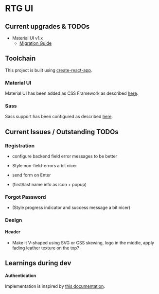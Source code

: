 # RTG UI

## Current upgrades & TODOs

* Material UI v1.x
    * [Migration Guide](https://material-ui.com/guides/migration-v0x/)

## Toolchain

This project is built using [create-react-app](https://github.com/facebookincubator/create-react-app).

### Material UI

Material UI has been added as CSS Framework as described [here](https://stackoverflow.com/a/44197904).

### Sass

Sass support has been configured as described [here](https://github.com/facebookincubator/create-react-app/blob/master/packages/react-scripts/template/README.md#adding-a-css-preprocessor-sass-less-etc).

## Current Issues / Outstanding TODOs

### Registration

* configure backend field error messages to be better
* Style non-field-errors a bit nicer
* send form on Enter

* (first/last name info as icon + popup)

### Forgot Password

* (Style progress indicator and success message a bit nicer)

### Design

#### Header
* Make it V-shaped using SVG or CSS skewing, logo in the middle, apply fading leather texture on the top?

## Learnings during dev

#### Authentication

Implementation is inspired by [this documentation](https://reacttraining.com/react-router/web/example/auth-workflow).
